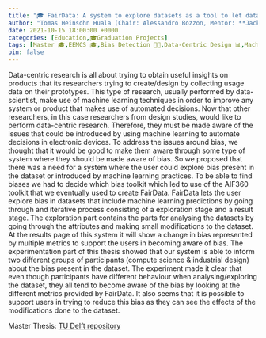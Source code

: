 ```yaml
---
title: "🎓 FairData: A system to explore datasets as a tool to let data-centric researchers become aware of bias"
author: "Tomas Heinsohn Huala (Chair: Alessandro Bozzon, Mentor: **Jacky Bourgeois**, External: Ujwal Gadiraju)"
date: 2021-10-15 18:00:00 +0000
categories: [Education,🎓Graduation Projects]
tags: [Master 🎓,EEMCS 🎓,Bias Detection 👐🏼,Data-Centric Design 📊,Machine Learning 📱]
pin: false
---
```


Data-centric research is all about trying to obtain useful insights on products that its researchers trying to create/design by collecting usage data on their prototypes. This type of research, usually performed by data-scientist, make use of machine learning techniques in order to improve any system or product that makes use of automated decisions. Now that other researchers, in this case researchers from design studies, would like to perform data-centric research. Therefore, they must be made aware of the issues that could be introduced by using machine learning to automate decisions in electronic devices. To address the issues around bias, we thought that it would be good to make them aware through some type of system where they should be made aware of bias. So we proposed that there was a need for a system where the user could explore bias present in the dataset or introduced by machine learning practices. To be able to find biases we had to decide which bias toolkit which led to use of the AIF360 toolkit that we eventually used to create FairData. FairData lets the user explore bias in datasets that include machine learning predictions by going through and iterative process consisting of a exploration stage and a result stage. The exploration part contains the parts for analysing the datasets by going through the attributes and making small modifications to the dataset. At the results page of this system it will show a change in bias represented by multiple metrics to support the users in becoming aware of bias. The experimentation part of this thesis showed that our system is able to inform two different groups of participants (compute science & industrial design) about the bias present in the dataset. The experiment made it clear that even though participants have different behaviour when analysing/exploring the dataset, they all tend to become aware of the bias by looking at the different metrics provided by FairData. It also seems that it is possible to support users in trying to reduce this bias as they can see the effects of the modifications done to the dataset.

Master Thesis: [TU Delft repository](https://repository.tudelft.nl/islandora/object/uuid%3Aa3342c9f-90cc-4bf0-8bdc-1ea002a7fd22?collection=education)